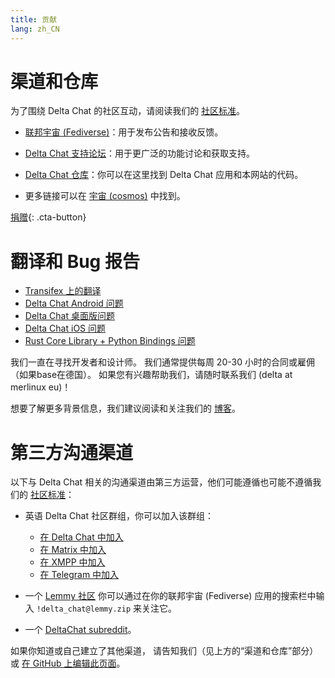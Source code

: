 ```yaml
---
title: 贡献
lang: zh_CN
---
```


# 渠道和仓库

为了围绕 Delta Chat 的社区互动，请阅读我们的 [社区标准](community-standards)。

- [联邦宇宙 (Fediverse)](https://chaos.social/web/@delta)：用于发布公告和接收反馈。

- [Delta Chat 支持论坛](https://support.delta.chat)：用于更广泛的功能讨论和获取支持。

- [Delta Chat 仓库](https://github.com/deltachat/)：你可以在这里找到 Delta Chat 应用和本网站的代码。

- 更多链接可以在 [宇宙 (cosmos)](https://cosmos.delta.chat) 中找到。

[捐赠](donate){: .cta-button}

# 翻译和 Bug 报告

- [Transifex 上的翻译](https://www.transifex.com/delta-chat/public/)
- [Delta Chat Android 问题](https://github.com/deltachat/deltachat-android/issues)
- [Delta Chat 桌面版问题](https://github.com/deltachat/deltachat-desktop/issues)
- [Delta Chat iOS 问题](https://github.com/deltachat/deltachat-ios/issues)
- [Rust Core Library + Python Bindings 问题](https://github.com/deltachat/deltachat-core-rust/issues)

我们一直在寻找开发者和设计师。
我们通常提供每周 20-30 小时的合同或雇佣（如果base在德国）。
如果您有兴趣帮助我们，请随时联系我们 (delta at merlinux eu)！

想要了解更多背景信息，我们建议阅读和关注我们的 [博客](https://delta.chat/en/blog)。

# 第三方沟通渠道

以下与 Delta Chat 相关的沟通渠道由第三方运营，他们可能遵循也可能不遵循我们的 [社区标准](community-standards)：

- 英语 Delta Chat 社区群组，你可以加入该群组：
  * [在 Delta Chat 中加入](https://i.delta.chat/#6CBFF8FFD505C0FDEA20A66674F2916EA8FBEE99&a=invitebot%40nine.testrun.org&g=DC%20Community&x=y6dS91dlLLi&i=0bzEm4zAacX&s=GQQlKuqD-zH)
  * [在 Matrix 中加入](https://matrix.to/#/#Delta.Chat:matrix.org)
  * [在 XMPP 中加入](xmpp:deltachat-en@chat.disroot.org?join)
  * [在 Telegram 中加入](https://t.me/deltachat_community)

- 一个 [Lemmy 社区](https://lemmy.zip/c/delta_chat)
  你可以通过在你的联邦宇宙 (Fediverse) 应用的搜索栏中输入 `!delta_chat@lemmy.zip` 来关注它。

- 一个 [DeltaChat subreddit](https://old.reddit.com/r/DeltaChat/)。

如果你知道或自己建立了其他渠道，
请告知我们（见上方的“渠道和仓库”部分）
或 [在 GitHub 上编辑此页面](https://github.com/deltachat/deltachat-pages/edit/master/en/contribute.md)。
